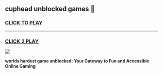 
## cuphead unblocked games 👋
<h3>
<a href="https://premium.freeplayer.one?title=cuphead_unblocked_games&ref=13F">CLICK TO PLAY</a></h3>
<hr>

<h3>
<a href="https://premium.freeplayer.one?title=cuphead_unblocked_games&ref=13F">CLICK 2 PLAY</a>
  
</h3>

<a href="https://premium.freeplayer.one?title=cuphead_unblocked_games&ref=12F/"><img src="https://clearcache.store/games.png"></a>


**worlds hardest game unblocked: Your Gateway to Fun and Accessible Online Gaming**
